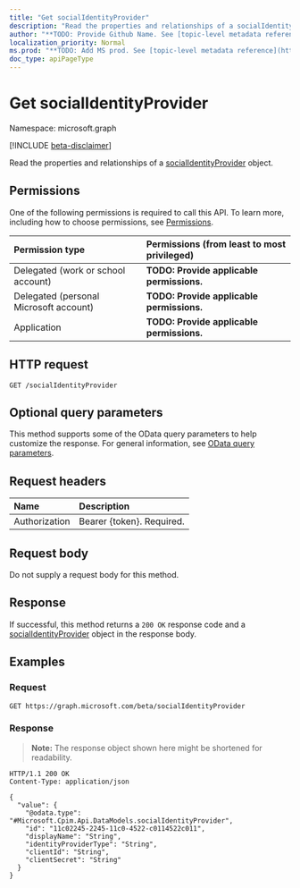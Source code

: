 ```yaml
---
title: "Get socialIdentityProvider"
description: "Read the properties and relationships of a socialIdentityProvider object."
author: "**TODO: Provide Github Name. See [topic-level metadata reference](https://msgo.azurewebsites.net/add/document/guidelines/metadata.html#topic-level-metadata)**"
localization_priority: Normal
ms.prod: "**TODO: Add MS prod. See [topic-level metadata reference](https://msgo.azurewebsites.net/add/document/guidelines/metadata.html#topic-level-metadata)**"
doc_type: apiPageType
---
```


# Get socialIdentityProvider
Namespace: microsoft.graph

[!INCLUDE [beta-disclaimer](../../includes/beta-disclaimer.md)]

Read the properties and relationships of a [socialIdentityProvider](../resources/socialidentityprovider.md) object.

## Permissions
One of the following permissions is required to call this API. To learn more, including how to choose permissions, see [Permissions](/graph/permissions-reference).

|Permission type|Permissions (from least to most privileged)|
|:---|:---|
|Delegated (work or school account)|**TODO: Provide applicable permissions.**|
|Delegated (personal Microsoft account)|**TODO: Provide applicable permissions.**|
|Application|**TODO: Provide applicable permissions.**|

## HTTP request

<!-- {
  "blockType": "ignored"
}
-->
``` http
GET /socialIdentityProvider
```

## Optional query parameters
This method supports some of the OData query parameters to help customize the response. For general information, see [OData query parameters](/graph/query-parameters).

## Request headers
|Name|Description|
|:---|:---|
|Authorization|Bearer {token}. Required.|

## Request body
Do not supply a request body for this method.

## Response

If successful, this method returns a `200 OK` response code and a [socialIdentityProvider](../resources/socialidentityprovider.md) object in the response body.

## Examples

### Request
<!-- {
  "blockType": "request",
  "name": "get_socialidentityprovider"
}
-->
``` http
GET https://graph.microsoft.com/beta/socialIdentityProvider
```


### Response
>**Note:** The response object shown here might be shortened for readability.
<!-- {
  "blockType": "response",
  "truncated": true,
  "@odata.type": "Microsoft.Cpim.Api.DataModels.socialIdentityProvider"
}
-->
``` http
HTTP/1.1 200 OK
Content-Type: application/json

{
  "value": {
    "@odata.type": "#Microsoft.Cpim.Api.DataModels.socialIdentityProvider",
    "id": "11c02245-2245-11c0-4522-c0114522c011",
    "displayName": "String",
    "identityProviderType": "String",
    "clientId": "String",
    "clientSecret": "String"
  }
}
```

